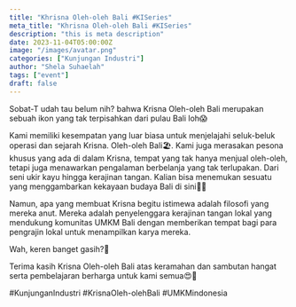 ```yaml
---
title: "Khrisna Oleh-oleh Bali #KISeries"
meta_title: "Khrisna Oleh-oleh Bali #KISeries"
description: "this is meta description"
date: 2023-11-04T05:00:00Z
image: "/images/avatar.png"
categories: ["Kunjungan Industri"]
author: "Shela Suhaelah"
tags: ["event"]
draft: false
---
```


Sobat-T udah tau belum nih? bahwa Krisna Oleh-oleh Bali merupakan sebuah ikon yang tak terpisahkan dari pulau Bali loh😱

Kami memiliki kesempatan yang luar biasa untuk menjelajahi seluk-beluk operasi dan sejarah Krisna.
Oleh-oleh Bali🏖. Kami juga merasakan pesona khusus yang ada di dalam Krisna, tempat yang tak hanya menjual oleh-oleh, tetapi juga menawarkan pengalaman berbelanja yang tak terlupakan. Dari seni ukir kayu hingga kerajinan tangan. Kalian bisa menemukan sesuatu yang menggambarkan kekayaan budaya Bali di sini🤩✨

Namun, apa yang membuat Krisna begitu istimewa adalah filosofi yang mereka anut. Mereka adalah penyelenggara kerajinan tangan lokal yang mendukung komunitas UMKM Bali dengan memberikan tempat bagi para pengrajin lokal untuk menampilkan karya mereka.

Wah, keren banget gasih?🥳

Terima kasih Krisna Oleh-oleh Bali atas keramahan dan sambutan hangat serta pembelajaran berharga untuk kami semua😍📌

#KunjunganIndustri #KrisnaOleh-olehBali #UMKMindonesia